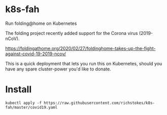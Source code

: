 # k8s-fah
Run folding@home on Kubernetes

The folding project recently added support for the Corona virus (2019-nCoV). 

https://foldingathome.org/2020/02/27/foldinghome-takes-up-the-fight-against-covid-19-2019-ncov/


This is a quick deployment that lets you run this on Kubernetes, should you have any spare cluster-power you'd like to donate. 

# Install
```kubectl apply -f https://raw.githubusercontent.com/richstokes/k8s-fah/master/covid19.yaml```